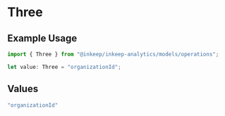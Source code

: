 # Three

## Example Usage

```typescript
import { Three } from "@inkeep/inkeep-analytics/models/operations";

let value: Three = "organizationId";
```

## Values

```typescript
"organizationId"
```